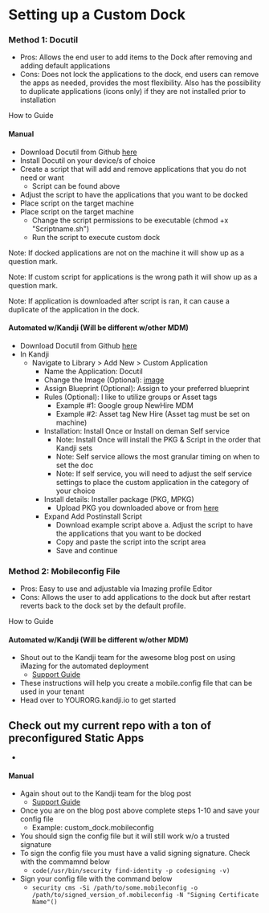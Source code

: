 # Setting up a Custom Dock #


### Method 1: Docutil ###

* Pros: Allows the end user to add items to the Dock after removing and adding default applications
* Cons: Does not lock the applications to the dock, end users can remove the apps as needed, provides the most flexibility. Also has the possibility to duplicate applications (icons only) if they are not installed prior to installation

How to Guide

#### Manual ####

* Download Docutil from Github [here](https://github.com/kcrawford/dockutil/releases)
* Install Docutil on your device/s of choice
* Create a script that will add and remove applications that you do not need or want
	* Script can be found above
* Adjust the script to have the applications that you want to be docked
* Place script on the target machine
* Place script on the target machine
	* Change the script permissions to be executable (chmod +x "Scriptname.sh")
	* Run the script to execute custom dock

Note: If docked applications are not on the machine it will show up as a question mark.

Note: If custom script for applications is the wrong path it will show up as a question mark.

Note: If application is downloaded after script is ran, it can cause a duplicate of the application in the dock.

#### Automated w/Kandji (Will be different w/other MDM) ####

* Download Docutil from Github [here](https://github.com/kcrawford/dockutil/releases)
* In Kandji
	* Navigate to Library > Add New > Custom Application
		* Name the Application: Docutil
		* Change the Image (Optional): [image](https://tinyurl.com/542pz527)
		* Assign Blueprint (Optional): Assign to your preferred blueprint
		* Rules (Optional): I like to utilize groups or Asset tags
			* Example #1: Google group NewHire MDM
			* Example #2: Asset tag New Hire (Asset tag must be set on machine)
		* Installation: Install Once or Install on deman Self service
			* Note: Install Once will install the PKG & Script in the order that Kandji sets
			* Note: Self service allows the most granular timing on when to set the doc
			* Note: If self service, you will need to adjust the self service settings to place the custom application in the category of your choice
		* Install details: Installer package (PKG, MPKG)
			* Upload PKG you downloaded above or from [here](https://github.com/kcrawford/dockutil/releases)
		* Expand Add Postinstall Script
			* Download example script above
				a. Adjust the script to have the applications that you want to be docked
			* Copy and paste the script into the script area
			* Save and continue

### Method 2: Mobileconfig File ###

* Pros: Easy to use and adjustable via Imazing profile Editor
* Cons: Allows the user to add applications to the dock but after restart reverts back to the dock set by the default profile.

How to Guide

#### Automated w/Kandji (Will be different w/other MDM) ####

* Shout out to the Kandji team for the awesome blog post on using iMazing for the automated deployment
    * [Support Guide](https://support.kandji.io/support/solutions/articles/72000560464-modify-the-macos-dock)
* These instructions will help you create a mobile.config file that can be used in your tenant
* Head over to YOURORG.kandji.io to get started

## Check out my current repo with a ton of preconfigured Static Apps ##
* 

#### Manual ####

* Again shout out to the Kandji team for the blog post
    * [Support Guide](https://support.kandji.io/support/solutions/articles/72000560464-modify-the-macos-dock)
* Once you are on the blog post above complete steps 1-10 and save your config file
    * Example: custom_dock.mobileconfig
* You should sign the config file but it will still work w/o a trusted signature
* To sign the config file you must have a valid signing signature. Check with the commamnd below
    * `code(/usr/bin/security find-identity -p codesigning -v)`
* Sign your config file with the command below
    * `security cms -Si /path/to/some.mobileconfig -o /path/to/signed_version_of.mobileconfig -N "Signing Certificate Name"()`